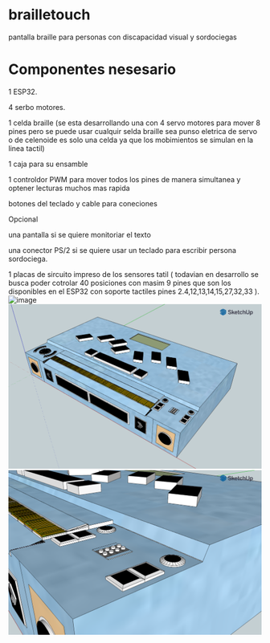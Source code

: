 
# brailletouch
pantalla braille para personas con discapacidad visual y sordociegas

# Componentes nesesario

1  ESP32.

4 serbo motores.

1 celda braille  (se esta desarrollando una con 4 servo motores para mover 8 pines pero se puede usar cualquir selda braille sea punso eletrica de servo o de celenoide es solo una celda ya que los mobimientos se simulan en la linea tactil)

1 caja para su ensamble

1 controldor  PWM para mover todos los pines de manera simultanea y optener lecturas muchos mas rapida

botones del teclado y cable para coneciones

Opcional

una pantalla si se quiere monitoriar el texto

una conector PS/2 si se quiere usar un teclado para escribir  persona sordociega. 



1 placas de sircuito impreso de los sensores tatil ( todavian en desarrollo se busca poder cotrolar 40 posiciones con masim 9 pines que son los disponibles en el ESP32 con soporte tactiles pines 2.4,12,13,14,15,27,32,33 ).
![image](https://user-images.githubusercontent.com/9951014/143519725-5d493c91-513b-4640-ae0b-aba3ea0b435c.png)
![image](https://github.com/discapacidad5/brailletouch/blob/main/paltalla%20braille%201.png)
![image](https://github.com/discapacidad5/brailletouch/blob/main/paltalla%20braille%20celda%20braile.png)


